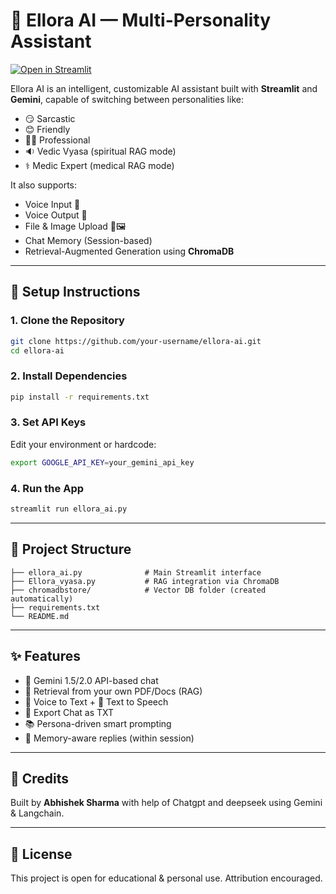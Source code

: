 # 🧠 Ellora AI — Multi-Personality Assistant

[![Open in Streamlit](https://static.streamlit.io/badges/streamlit_badge_black_white.svg)](https://elloraai.streamlit.app/)


Ellora AI is an intelligent, customizable AI assistant built with **Streamlit** and **Gemini**, capable of switching between personalities like:
- 😏 Sarcastic
- 😊 Friendly
- 🧑‍💼 Professional
- 🔉 Vedic Vyasa (spiritual RAG mode)
- ⚕️ Medic Expert (medical RAG mode)

It also supports:
- Voice Input 🎤
- Voice Output 🔡️
- File & Image Upload 📄🖼️
- Chat Memory (Session-based)
- Retrieval-Augmented Generation using **ChromaDB**

---

## 🔧 Setup Instructions

### 1. Clone the Repository
```bash
git clone https://github.com/your-username/ellora-ai.git
cd ellora-ai
```

### 2. Install Dependencies
```bash
pip install -r requirements.txt
```

### 3. Set API Keys
Edit your environment or hardcode:
```bash
export GOOGLE_API_KEY=your_gemini_api_key
```

### 4. Run the App
```bash
streamlit run ellora_ai.py
```

---

## 📂 Project Structure
```
├── ellora_ai.py              # Main Streamlit interface
├── Ellora_vyasa.py           # RAG integration via ChromaDB
├── chromadbstore/            # Vector DB folder (created automatically)
├── requirements.txt
└── README.md
```

---

## ✨ Features

* 🤖 Gemini 1.5/2.0 API-based chat
* 🧠 Retrieval from your own PDF/Docs (RAG)
* 🎤 Voice to Text + 🔡️ Text to Speech
* 📄 Export Chat as TXT
* 📚 Persona-driven smart prompting
* 💾 Memory-aware replies (within session)

---

## 🙏 Credits

Built by **Abhishek Sharma** with help of Chatgpt and deepseek using Gemini & Langchain.

---

## 📜 License

This project is open for educational & personal use. Attribution encouraged.